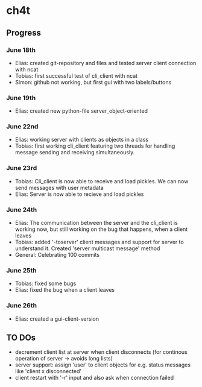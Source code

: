 # ch4t
## Progress
### June 18th
- Elias: created git-repository and files and tested server client connection with ncat
- Tobias: first successful test of cli_client with ncat
- Simon: github not working, but first gui with two labels/buttons

### June 19th
- Elias: created new python-file server_object-oriented

### June 22nd
- Elias: working server with clients as objects in a class
- Tobias: first working cli_client featuring two threads for handling message sending and receiving simultaneously.

### June 23rd
- Tobias: Cli_client is now able to receive and load pickles. We can now send messages with user metadata
- Elias: Server is now able to recieve and load pickles

### June 24th
- Elias: The communication between the server and the cli_client is working now, but still working on the bug that happens, when a client leaves
- Tobias: added '-toserver' client messages and support for server to understand it. Created 'server multicast message' method
- General: Celebrating 100 commits

### June 25th
- Tobias: fixed some bugs
- Elias: fixed the bug when a client leaves

### June 26th
- Elias: created a gui-client-version



## TO DOs
- decrement client list at server when client disconnects (for continous operation of server -> avoids long lists)
- server support: assign 'user' to client objects for e.g. status messages like 'client x disconnected'
- client restart with '-r' input and also ask when connection failed

